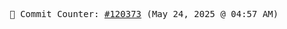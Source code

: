 <p align="center">
    <samp>
        📮 Commit Counter: <a href="https://github.com/Javascript-void0/Javascript-void0/commits/main">#120373</a> (May 24, 2025 @ 04:57 AM)
    </samp>
</p>